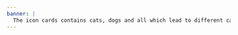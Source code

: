 ```yaml
---
banner: |
  The icon cards contains cats, dogs and all which lead to different categories for different kind of animal's adoption information section.
---
```

